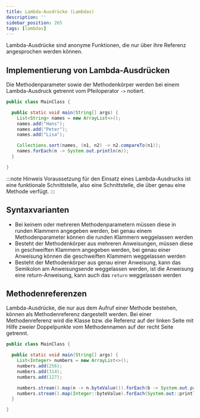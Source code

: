 ```yaml
---
title: Lambda-Ausdrücke (Lambdas)
description: ''
sidebar_position: 265
tags: [lambdas]
---
```


Lambda-Ausdrücke sind anonyme Funktionen, die nur über ihre Referenz angesprochen werden können.

## Implementierung von Lambda-Ausdrücken

Die Methodenparameter sowie der Methodenkörper werden bei einem Lambda-Ausdruck getrennt vom Pfeiloperator `->` notiert.

```java title="MainClass.java" showLineNumbers
public class MainClass {

  public static void main(String[] args) {
    List<String> names = new ArrayList<>();
    names.add("Hans");
    names.add("Peter");
    names.add("Lisa");

    Collections.sort(names, (n1, n2) -> n2.compareTo(n1));
    names.forEach(n -> System.out.println(n));
  }

}
```

:::note Hinweis
Voraussetzung für den Einsatz eines Lambda-Ausdrucks ist eine funktionale Schnittstelle, also eine Schnittstelle, die über genau eine Methode verfügt.
:::

## Syntaxvarianten
- Bei keinem oder mehreren Methodenparametern müssen diese in runden Klammern angegeben werden, bei genau einem Methodenparameter können die runden Klammern weggelassen werden
- Besteht der Methodenkörper aus mehreren Anweisungen, müssen diese in geschweiften Klammern angegeben werden, bei genau einer Anweisung können die geschweiften Klammern weggelassen werden
- Besteht der Methodenkörper aus genau einer Anweisung, kann das Semikolon am Anweisungsende weggelassen werden, ist die Anweisung eine return-Anweisung, kann auch das `return` weggelassen werden

## Methodenreferenzen
Lambda-Ausdrücke, die nur aus dem Aufruf einer Methode bestehen, können als Methodenreferenz dargestellt werden. Bei einer Methodenreferenz wird die Klasse bzw. die Referenz auf der linken Seite mit Hilfe zweier Doppelpunkte vom Methodennamen auf der recht Seite getrennt.

```java title="MainClass.java" showLineNumbers
public class MainClass {

  public static void main(String[] args) {
    List<Integer> numbers = new ArrayList<>();
    numbers.add(256);
    numbers.add(314);
    numbers.add(127);

    numbers.stream().map(n -> n.byteValue()).forEach(b -> System.out.println(b)); // Lambda-Ausdruck
    numbers.stream().map(Integer::byteValue).forEach(System.out::println); // Methodenreferenz
  }

}
```
